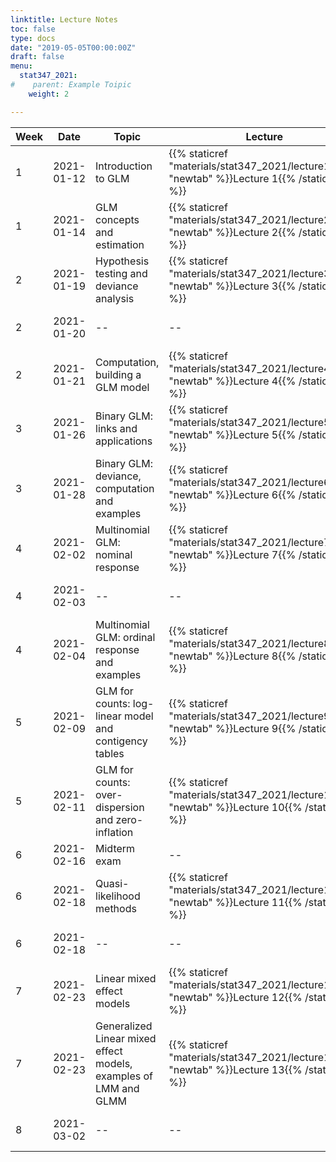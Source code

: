 ```yaml
---
linktitle: Lecture Notes
toc: false
type: docs
date: "2019-05-05T00:00:00Z"
draft: false
menu:
  stat347_2021:
#    parent: Example Toipic
    weight: 2

---
```


Week | Date | Topic | Lecture | R examples | Due
---|---|---|---|---|---
1 | 2021-01-12 | Introduction to GLM |  {{% staticref "materials/stat347_2021/lecture1.pdf" "newtab" %}}Lecture 1{{% /staticref %}}| {{% staticref "materials/stat347_2021/Example1.html" "newtab" %}}Data example 1{{% /staticref %}} | -- 
1 | 2021-01-14 | GLM concepts and estimation | {{% staticref "materials/stat347_2021/lecture2.pdf" "newtab" %}}Lecture 2{{% /staticref %}}| -- | -- 
2 | 2021-01-19 | Hypothesis testing and deviance analysis | {{% staticref "materials/stat347_2021/lecture3.pdf" "newtab" %}}Lecture 3{{% /staticref %}}| -- | --
2 | 2021-01-20 | -- | -- | -- | HW1 due at 11:59pm
2 | 2021-01-21 | Computation, building a GLM model | {{% staticref "materials/stat347_2021/lecture4.pdf" "newtab" %}}Lecture 4{{% /staticref %}}| {{% staticref "materials/stat347_2021/Example2.html" "newtab" %}}Data example 2{{% /staticref %}} | --  
3 | 2021-01-26 | Binary GLM: links and applications | {{% staticref "materials/stat347_2021/lecture5.pdf" "newtab" %}}Lecture 5{{% /staticref %}}| -- | --
3 | 2021-01-28 | Binary GLM: deviance, computation and examples | {{% staticref "materials/stat347_2021/lecture6.pdf" "newtab" %}}Lecture 6{{% /staticref %}}| {{% staticref "materials/stat347_2021/Example3.html" "newtab" %}}Data example 3{{% /staticref %}} | --
4 | 2021-02-02 | Multinomial GLM: nominal response | {{% staticref "materials/stat347_2021/lecture7.pdf" "newtab" %}}Lecture 7{{% /staticref %}}| -- | --
4 | 2021-02-03 | -- | -- | -- | HW2 due at 11:59pm 
4 | 2021-02-04 | Multinomial GLM: ordinal response and examples | {{% staticref "materials/stat347_2021/lecture8.pdf" "newtab" %}}Lecture 8{{% /staticref %}}| {{% staticref "materials/stat347_2021/Example4.html" "newtab" %}}Data example 4{{% /staticref %}} | --
5 | 2021-02-09 | GLM for counts: log-linear model and contigency tables | {{% staticref "materials/stat347_2021/lecture9.pdf" "newtab" %}}Lecture 9{{% /staticref %}}| {{% staticref "materials/stat347_2021/Example5.html" "newtab" %}}Data example 5{{% /staticref %}} | --
5 | 2021-02-11 | GLM for counts: over-dispersion and zero-inflation  | {{% staticref "materials/stat347_2021/lecture10.pdf" "newtab" %}}Lecture 10{{% /staticref %}}| {{% staticref "materials/stat347_2021/Example6.html" "newtab" %}}Data example 6{{% /staticref %}} | --    
6 | 2021-02-16 | Midterm exam | -- | -- | --
6 | 2021-02-18 | Quasi-likelihood methods | {{% staticref "materials/stat347_2021/lecture11.pdf" "newtab" %}}Lecture 11{{% /staticref %}}| -- | -- 
6 | 2021-02-18 | -- | -- | -- | HW3 due at 11:59pm
7 | 2021-02-23 | Linear mixed effect models | {{% staticref "materials/stat347_2021/lecture12.pdf" "newtab" %}}Lecture 12{{% /staticref %}}| -- | --    
7 | 2021-02-23 | Generalized Linear mixed effect models, examples of LMM and GLMM | {{% staticref "materials/stat347_2021/lecture13.pdf" "newtab" %}}Lecture 13{{% /staticref %}}| Coming soon | --                                                                                                                              
8 | 2021-03-02 | -- | -- | -- | HW4 due at 11:59pm



